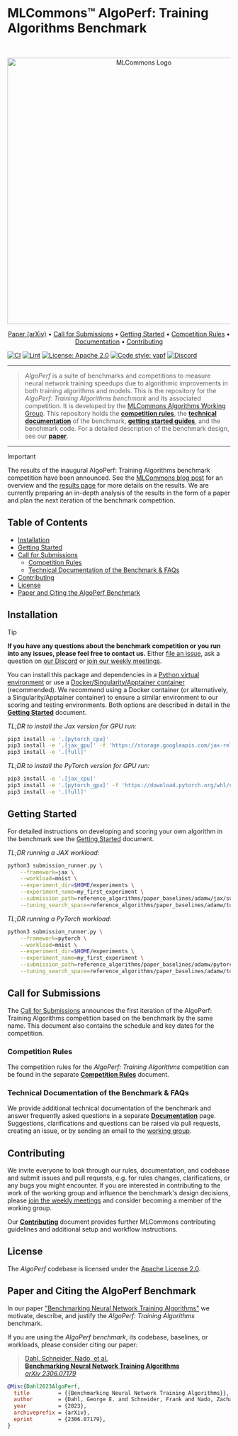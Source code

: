 # MLCommons™ AlgoPerf: Training Algorithms Benchmark

<br />
<p align="center">
<a href="#"><img width="600" img src=".assets/mlc_logo.png" alt="MLCommons Logo"/></a>
</p>

<p align="center">
  <a href="https://arxiv.org/abs/2306.07179" target="_blank">Paper (arXiv)</a> •
  <a href="/CALL_FOR_SUBMISSIONS.md">Call for Submissions</a> •
  <a href="/GETTING_STARTED.md">Getting Started</a> •
  <a href="/COMPETITION_RULES.md">Competition Rules</a> •
  <a href="/DOCUMENTATION.md">Documentation</a> •
  <a href="/CONTRIBUTING.md">Contributing</a>
</p>

[![CI](https://github.com/mlcommons/algorithmic-efficiency/actions/workflows/CI.yml/badge.svg)](https://github.com/mlcommons/algorithmic-efficiency/actions/workflows/CI.yml)
[![Lint](https://github.com/mlcommons/algorithmic-efficiency/actions/workflows/linting.yml/badge.svg)](https://github.com/mlcommons/algorithmic-efficiency/actions/workflows/linting.yml)
[![License: Apache 2.0](https://img.shields.io/badge/License-Apache_2.0-blue.svg)](https://github.com/mlcommons/algorithmic-efficiency/blob/main/LICENSE.md)
[![Code style: yapf](https://img.shields.io/badge/code%20style-yapf-orange)](https://github.com/google/yapf)
[![Discord](https://dcbadge.vercel.app/api/server/5FPXK7SMt6?style=flat)](https://discord.gg/5FPXK7SMt6)

---

> *AlgoPerf* is a suite of benchmarks and competitions to measure neural network training speedups due to algorithmic improvements in both training algorithms and models. This is the repository for the *AlgoPerf: Training Algorithms benchmark* and its associated competition. It is developed by the [MLCommons Algorithms Working Group](https://mlcommons.org/en/groups/research-algorithms/). This repository holds the [**competition rules**](/COMPETITION_RULES.md), the [**technical documentation**](/DOCUMENTATION.md) of the benchmark, [**getting started guides**](/GETTING_STARTED.md), and the benchmark code. For a detailed description of the benchmark design, see our [**paper**](https://arxiv.org/abs/2306.07179).

---

> [!IMPORTANT]
> The results of the inaugural AlgoPerf: Training Algorithms benchmark competition have been announced. See the [MLCommons blog post](https://mlcommons.org/2024/08/mlc-algoperf-benchmark-competition/) for an overview and the [results page](https://mlcommons.org/benchmarks/algorithms/) for more details on the results. We are currently preparing an in-depth analysis of the results in the form of a paper and plan the next iteration of the benchmark competition.

## Table of Contents <!-- omit from toc -->

- [Installation](#installation)
- [Getting Started](#getting-started)
- [Call for Submissions](#call-for-submissions)
  - [Competition Rules](#competition-rules)
  - [Technical Documentation of the Benchmark \& FAQs](#technical-documentation-of-the-benchmark--faqs)
- [Contributing](#contributing)
- [License](#license)
- [Paper and Citing the AlgoPerf Benchmark](#paper-and-citing-the-algoperf-benchmark)

## Installation

> [!TIP]
> **If you have any questions about the benchmark competition or you run into any issues, please feel free to contact us.** Either [file an issue](https://github.com/mlcommons/algorithmic-efficiency/issues), ask a question on [our Discord](https://discord.gg/5FPXK7SMt6) or [join our weekly meetings](https://mlcommons.org/en/groups/research-algorithms/).

You can install this package and dependencies in a [Python virtual environment](/GETTING_STARTED.md#python-virtual-environment) or use a [Docker/Singularity/Apptainer container](/GETTING_STARTED.md#docker) (recommended).
We recommend using a Docker container (or alternatively, a Singularity/Apptainer container) to ensure a similar environment to our scoring and testing environments.
Both options are described in detail in the [**Getting Started**](/GETTING_STARTED.md) document.

*TL;DR to install the Jax version for GPU run:*

```bash
pip3 install -e '.[pytorch_cpu]'
pip3 install -e '.[jax_gpu]' -f 'https://storage.googleapis.com/jax-releases/jax_cuda_releases.html'
pip3 install -e '.[full]'
```

*TL;DR to install the PyTorch version for GPU run:*

```bash
pip3 install -e '.[jax_cpu]'
pip3 install -e '.[pytorch_gpu]' -f 'https://download.pytorch.org/whl/cu121'
pip3 install -e '.[full]'
```

## Getting Started

For detailed instructions on developing and scoring your own algorithm in the benchmark see the [Getting Started](/GETTING_STARTED.md) document.

*TL;DR running a JAX workload:*

```bash
python3 submission_runner.py \
    --framework=jax \
    --workload=mnist \
    --experiment_dir=$HOME/experiments \
    --experiment_name=my_first_experiment \
    --submission_path=reference_algorithms/paper_baselines/adamw/jax/submission.py \
    --tuning_search_space=reference_algorithms/paper_baselines/adamw/tuning_search_space.json
```

*TL;DR running a PyTorch workload:*

```bash
python3 submission_runner.py \
    --framework=pytorch \
    --workload=mnist \
    --experiment_dir=$HOME/experiments \
    --experiment_name=my_first_experiment \
    --submission_path=reference_algorithms/paper_baselines/adamw/pytorch/submission.py \
    --tuning_search_space=reference_algorithms/paper_baselines/adamw/tuning_search_space.json
```

## Call for Submissions

The [Call for Submissions](/CALL_FOR_SUBMISSIONS.md) announces the first iteration of the AlgoPerf: Training Algorithms competition based on the benchmark by the same name. This document also contains the schedule and key dates for the competition.

### Competition Rules

The competition rules for the *AlgoPerf: Training Algorithms* competition can be found in the separate [**Competition Rules**](/COMPETITION_RULES.md) document.

### Technical Documentation of the Benchmark & FAQs

We provide additional technical documentation of the benchmark and answer frequently asked questions in a separate [**Documentation**](/DOCUMENTATION.md) page. Suggestions, clarifications and questions can be raised via pull requests, creating an issue, or by sending an email to the [working group](mailto:algorithms@mlcommons.org).

## Contributing

We invite everyone to look through our rules, documentation, and codebase and submit issues and pull requests, e.g. for rules changes, clarifications, or any bugs you might encounter. If you are interested in contributing to the work of the working group and influence the benchmark's design decisions, please [join the weekly meetings](https://mlcommons.org/en/groups/research-algorithms/) and consider becoming a member of the working group.

Our [**Contributing**](/CONTRIBUTING.md) document provides further MLCommons contributing guidelines and additional setup and workflow instructions.

## License

The *AlgoPerf* codebase is licensed under the [Apache License 2.0](/LICENSE.md).

## Paper and Citing the AlgoPerf Benchmark

In our paper ["Benchmarking Neural Network Training Algorithms"](http://arxiv.org/abs/2306.07179) we motivate, describe, and justify the *AlgoPerf: Training Algorithms* benchmark.

If you are using the *AlgoPerf benchmark*, its codebase, baselines, or workloads, please consider citing our paper:

> [Dahl, Schneider, Nado, et al.<br/>
> **Benchmarking Neural Network Training Algorithms**<br/>
> *arXiv 2306.07179*](http://arxiv.org/abs/2306.07179)

```bibtex
@Misc{Dahl2023AlgoPerf,
  title         = {{Benchmarking Neural Network Training Algorithms}},
  author        = {Dahl, George E. and Schneider, Frank and Nado, Zachary and Agarwal, Naman and Sastry, Chandramouli Shama and Hennig, Philipp and Medapati, Sourabh and Eschenhagen, Runa and Kasimbeg, Priya and Suo, Daniel and Bae, Juhan and Gilmer, Justin and Peirson, Abel L. and Khan, Bilal and Anil, Rohan and Rabbat, Mike and Krishnan, Shankar and Snider, Daniel and Amid, Ehsan and Chen, Kongtao and Maddison, Chris J. and Vasudev, Rakshith and Badura, Michal and Garg, Ankush and Mattson, Peter},
  year          = {2023},
  archiveprefix = {arXiv},
  eprint        = {2306.07179},
}
```
